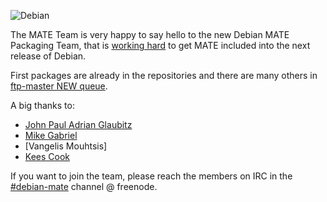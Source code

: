 <!-- 
.. link: 
.. description: 
.. tags: News,Debian
.. date: 2013/11/08 02:00:00
.. title: Debian MATE Packaging Team
.. slug: 2013-11-08-debian-mate-packaging-team
.. author: Stefano Karapetsas
-->

![Debian](https://www.debian.org/logos/openlogo-nd-100.png)

The MATE Team is very happy to say hello to the new Debian MATE Packaging
Team, that is [working hard](https://bugs.debian.org/cgi-bin/bugreport.cgi?bug=708385#31)
to get MATE included into the next release of Debian.

First packages are already in the repositories and there are many others
in [ftp-master NEW queue](https://ftp-master.debian.org/new.html).

A big thanks to:

  * [John Paul Adrian Glaubitz](http://users.physik.fu-berlin.de/~glaubitz/)
  * [Mike Gabriel](https://sunweavers.net/blog/)
  * [Vangelis Mouhtsis]
  * [Kees Cook](https://outflux.net/)


If you want to join the team, please reach the members on IRC in the
[#debian-mate](https://webchat.freenode.net/?channels=#debian-mate) channel @
freenode.
